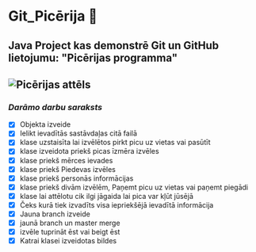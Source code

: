 # Git_Picērija :pizza:
<h2>Java Project kas demonstrē Git un GitHub lietojumu: "Picērijas programma"<h2>

![Picērijas attēls](https://i.imgur.com/Ke3EBeL.png)
### *Darāmo darbu saraksts*
- [X] Objekta izveide
- [x] Ielikt ievadītās sastāvdaļas citā failā
- [X] klase uzstaisīta lai izvēlētos pirkt picu uz vietas vai pasūtīt
- [X] klase izveidota priekš picas īzmēra izvēles
- [X] klase priekš mērces ievades
- [X] klase priekš Piedevas izvēles 
- [X] klase priekš personās informācijas
- [X] klase priekš divām izvēlēm, Paņemt picu uz vietas vai paņemt piegādi
- [X] klase lai attēlotu cik ilgi jāgaida lai pica var kļūt jūsējā
- [X] Čeks kurā tiek izvadīts visa iepriekšējā ievadītā informācija
- [X] Jauna branch izveide
- [X] jaunā branch un master merge
- [X] izvēle tuprināt ēst vai beigt ēst
- [X] Katrai klasei izveidotas bildes

